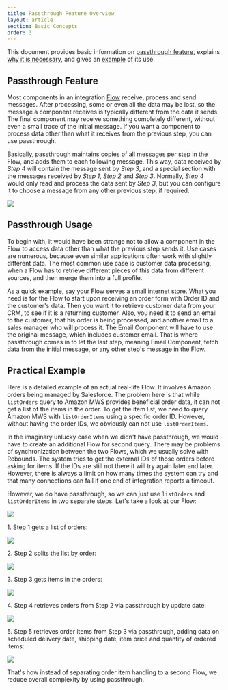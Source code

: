 ```yaml
---
title: Passthrough Feature Overview
layout: article
section: Basic Concepts
order: 3
---
```


This document provides basic information on [passthrough feature](#passthrough-feature), explains [why it is necessary](#), and gives an [example](#example) of its use.

## Passthrough Feature

Most components in an integration [Flow](integration-flow) receive, process and send messages. After processing, some or even all the data may be lost, so the message a component receives is typically different from the data it sends. The final component may receive something completely different, without even a small trace of the initial message. If you want a component to process data other than what it receives from the previous step, you can use passthrough.

Basically, passthrough maintains copies of all messages per step in the Flow, and adds them to each following message. This way, data received by *Step 4* will contain the message sent by *Step 3*, and a special section with the messages received by *Step 1*, *Step 2* and *Step 3*. Normally, *Step 4* would only read and process the data sent by *Step 3*, but you can configure it to choose a message from any other previous step, if required.  

![](/assets/img/getting-started/passthrough/Pic_1.png)

## Passthrough Usage

To begin with, it would have been strange not to allow a component in the Flow to access data other than what the previous step sends it. Use cases are numerous, because even similar applications often work with slightly different data. The most common use case is customer data processing, when a Flow has to retrieve different pieces of this data from different sources, and then merge them into a full profile.

As a quick example, say your Flow serves a small internet store. What you need is for the Flow to start upon receiving an order form with Order ID and the customer's data. Then you want it to retrieve customer data from your CRM, to see if it is a returning customer. Also, you need it to send an email to the customer, that his order is being processed, and another email to a sales manager who will process it. The Email Component will have to use the original message, which includes customer email. That is where passthrough comes in to let the last step, meaning Email Component, fetch data from the initial message, or any other step's message in the Flow.

## Practical  Example

Here is a detailed example of an actual real-life Flow. It involves Amazon orders being managed by Salesforce. The problem here is that while `listOrders` query to Amazon MWS provides beneficial order data, it can not get a list of the items in the order. To get the item list, we need to query Amazon MWS with `listOrderItems` using a specific order ID. However, without having the order IDs, we obviously can not use `listOrderItems`.

In the imaginary unlucky case when we didn't have passthrough, we would have to create an additional Flow for second query. There may be problems of synchronization between the two Flows, which we usually solve with Rebounds. The system tries to get the external IDs of those orders before asking for items. If the IDs are still not there it will try again later and later. However, there is always a limit on how many times the system can try and that many connections can fail if one end of integration reports a timeout.

However, we do have passthrough, so we can just use `listOrders` and `listOrderItems` in two separate steps. Let's take a look at our Flow:

![](/assets/img/getting-started/passthrough/Passthrough_flow.gif)

1\. Step 1 gets a list of orders:

![](/assets/img/getting-started/passthrough/Screenshot_1.png)

2\. Step 2 splits the list by order:

![](/assets/img/getting-started/passthrough/Screenshot_2.png)

3\. Step 3 gets items in the orders:

![](/assets/img/getting-started/passthrough/Screenshot_3.png)

4\. Step 4 retrieves orders from Step 2 via passthrough by update date:

![](/assets/img/getting-started/passthrough/Screenshot_4.png)

5\. Step 5 retrieves order items from Step 3 via passthrough, adding data on scheduled delivery date, shipping date, item price and quantity of ordered items:

![](/assets/img/getting-started/passthrough/Screenshot_5.png)

That's how instead of separating order item handling to a second Flow, we reduce overall complexity by using passthrough.

